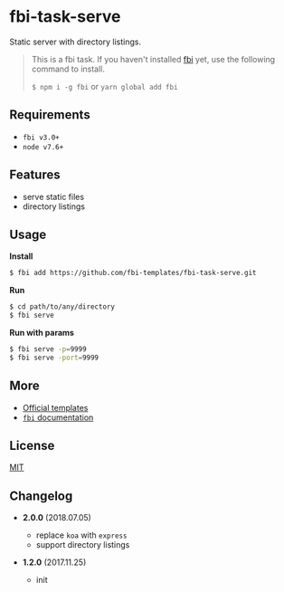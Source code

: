 # fbi-task-serve
Static server with directory listings.

> This is a fbi task. If you haven't installed [fbi](https://github.com/AlloyTeam/fbi) yet, use the following command to install.
>
> `$ npm i -g fbi` or `yarn global add fbi`

## Requirements
- `fbi v3.0+`
- `node v7.6+`

## Features

- serve static files
- directory listings

## Usage

**Install**

```bash
$ fbi add https://github.com/fbi-templates/fbi-task-serve.git
```

**Run**

```bash
$ cd path/to/any/directory
$ fbi serve
```

**Run with params**

```bash
$ fbi serve -p=9999
$ fbi serve -port=9999
```

## More
- [Official templates](https://github.com/fbi-templates)
- [`fbi` documentation](https://neikvon.gitbooks.io/fbi/content/)

## License
[MIT](https://opensource.org/licenses/MIT)

## Changelog

- **2.0.0** (2018.07.05)
  - replace `koa` with `express`
  - support directory listings

- **1.2.0** (2017.11.25)
  - init
